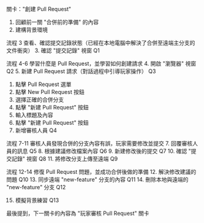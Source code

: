 關卡："創建 Pull Request"

1. 回顧前一關 "合併前的準備" 的內容
2. 建構背景環境

流程 3 查看、確認提交記錄狀態（已經在本地電腦中解決了合併至遠端主分支的文件衝突）
3. 確認 "提交記錄" 視窗     Q1

流程 4-6 學習什麼是 Pull Request，並學習如何創建請求
4. 開啟 "瀏覽器" 視窗   Q2
5. 新建 Pull Request 請求（對話過程中引導玩家操作） Q3
   1. 點擊 Pull Request 選單
   2. 點擊 New Pull Request 按鈕
   3. 選擇正確的合併分支
   4. 點擊 "新建 Pull Request" 按鈕
   5. 輸入標題及內容
   6. 點擊 "新建 Pull Request" 按鈕
6. 新增審核人員 Q4

流程 7-11 審核人員發現合併的分支內容有誤，玩家需要修改並提交
7. 回覆審核人員的訊息 Q5
8. 根據建議修改檔案內容 Q6
9. 新建修改後的提交 Q7
10. 確認 "提交記錄" 視窗 Q8
11. 將修改分支上傳至遠端 Q9

流程 12-14 修復 Pull Request 問題，並成功合併後做的準備
12.  解決修改建議的問題 Q10
13.  同步遠端 "new-feature" 分支的內容 Q11
14.  刪除本地與遠端的 "new-feature" 分支 Q12

15. 模擬背景練習   Q13

最後提到，下一關卡的內容為 "玩家審核 Pull Request" 關卡